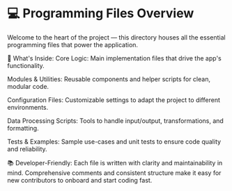 # 💻 Programming Files Overview
Welcome to the heart of the project — this directory houses all the essential programming files that power the application.

🔧 What's Inside:
Core Logic: Main implementation files that drive the app's functionality.

Modules & Utilities: Reusable components and helper scripts for clean, modular code.

Configuration Files: Customizable settings to adapt the project to different environments.

Data Processing Scripts: Tools to handle input/output, transformations, and formatting.

Tests & Examples: Sample use-cases and unit tests to ensure code quality and reliability.

📚 Developer-Friendly:
Each file is written with clarity and maintainability in mind. Comprehensive comments and consistent structure make it easy for new contributors to onboard and start coding fast.

